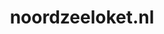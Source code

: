 ---
layout: post
title: "noordzeeloket.nl"
internal_url: "/dutchgov/noordzeeloket.nl.html"
subdomains_count: 4
all_subdomains_count: 4
urls_count: 3
ssl_rank: 0
http_rank: 66.666666666667
url_link: /data/noordzeeloket.nl/urls.txt
all_subdomains_link: /data/noordzeeloket.nl/all_subdomains.txt
subdomains_link: /data/noordzeeloket.nl/subdomains.txt
categories: dutchgov
---